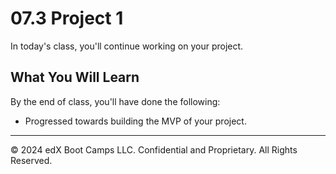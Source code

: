 # 07.3 Project 1
In today's class, you'll continue working on your project.

## What You Will Learn
By the end of class, you'll have done the following:

* Progressed towards building the MVP of your project.

---
© 2024 edX Boot Camps LLC. Confidential and Proprietary. All Rights Reserved.
